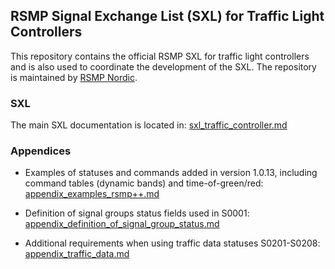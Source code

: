 ## RSMP Signal Exchange List (SXL) for Traffic Light Controllers
This repository contains the official RSMP SXL for traffic light controllers and is also used to coordinate the development of the SXL. The repository is maintained by <a href="https://rsmp-nordic.org">RSMP Nordic</a>.

### SXL
The main SXL documentation is located in:
<a href="sxl_traffic_controller.md">sxl_traffic_controller.md</a>

### Appendices
- Examples of statuses and commands added in version 1.0.13, including command tables (dynamic bands) and time-of-green/red:
  <a href="appendix_examples_rsmp++.md">appendix_examples_rsmp++.md</a>

- Definition of signal groups status fields used in S0001:
  <a href="appendix_definition_of_signal_group_status.md">appendix_definition_of_signal_group_status.md</a>

- Additional requirements when using traffic data statuses S0201-S0208:
  <a href="appendix_traffic_data.md">appendix_traffic_data.md</a>
